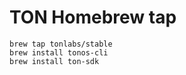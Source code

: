 # TON Homebrew tap

    brew tap tonlabs/stable
    brew install tonos-cli
    brew install ton-sdk
